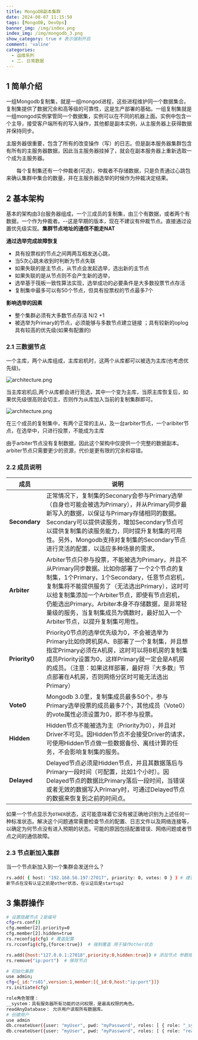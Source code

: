 ```yaml
---
title: MongoDB副本集群
date: 2024-08-07 11:15:50
tags: [MongoDB, DevOps]
banner_img: /img/index.png
index_img: /img/mongodb_3.png
show_category: true # 表示强制开启
comment: 'valine'
categories:
  - 运维系列
  - 二. 日常数据
---
```


## 1 简单介绍

​	一组Mongodb复制集，就是一组mongod进程，这些进程维护同一个数据集合。复制集提供了数据冗余和高等级的可靠性，这是生产部署的基础。一组复制集就是一组mongod实例掌管同一个数据集，实例可以在不同的机器上面。实例中包含一个主导，接受客户端所有的写入操作，其他都是副本实例，从主服务器上获得数据并保持同步。

​	主服务器很重要，包含了所有的改变操作（写）的日志。但是副本服务器集群包含有所有的主服务器数据，因此当主服务器挂掉了，就会在副本服务器上重新选取一个成为主服务器。

　　每个复制集还有一个仲裁者(可选)，仲裁者不存储数据，只是负责通过心跳包来确认集群中集合的数量，并在主服务器选举的时候作为仲裁决定结果。

## 2 基本架构

基本的架构由3台服务器组成，一个三成员的复制集，由三个有数据，或者两个有数据，一个作为仲裁者。--这是早期的版本，现在不建议有仲裁节点。直接通过设置优先级实现。**集群节点地址的通信不能走NAT**

**通过选举完成故障恢复**

- 具有投票权的节点之间两两互相发送心跳，
- 当5次心跳未收到时判断为节点失联
- 如果失联的是主节点，从节点会发起选举，选出新的主节点
- 如果失联的是从节点则不会产生新的选举，
- 选举基于筏板一致性算法实现，选举成功的必要条件是大多数投票节点存活
- 复制集中最多可以有50个节点，但具有投票权的节点最多7个

**影响选举的因素**

- 整个集群必须有大多数节点存活 N/2 +1 
- 被选举为Primary的节点，必须能够与多数节点建立链接 ；具有较新的oplog 具有较高的优先级(如果有配置的)

### 2.1 三数据节点

一个主库，两个从库组成，主库宕机时，这两个从库都可以被选为主库(也考虑优先级)。

![architecture.png](/img/mongo/set.png)

 当主库宕机后,两个从库都会进行竞选，其中一个变为主库，当原主库恢复后，如果优先级很高则会切主，否则作为从库加入当前的复制集群即可。

![architecture.png](/img/mongo/set02.png)

在三个成员的复制集中，有两个正常的主从，及一台arbiter节点，一个aribiter节点，在选举中，只进行投票，不能成为主库

由于arbiter节点没有复制数据，因此这个架构中仅提供一个完整的数据副本。arbiter节点只需要更少的资源，代价是更有限的冗余和容错。

### 2.2 成员说明

| **成员**      | **说明**                                                     |
| ------------- | ------------------------------------------------------------ |
| **Secondary** | 正常情况下，复制集的Seconary会参与Primary选举（自身也可能会被选为Primary），并从Primary同步最新写入的数据，以保证与Primary存储相同的数据。Secondary可以提供读服务，增加Secondary节点可以提供复制集的读服务能力，同时提升复制集的可用性。另外，Mongodb支持对复制集的Secondary节点进行灵活的配置，以适应多种场景的需求。 |
| **Arbiter**   | Arbiter节点只参与投票，不能被选为Primary，并且不从Primary同步数据。比如你部署了一个2个节点的复制集，1个Primary，1个Secondary，任意节点宕机，复制集将不能提供服务了（无法选出Primary），这时可以给复制集添加一个Arbiter节点，即使有节点宕机，仍能选出Primary。Arbiter本身不存储数据，是非常轻量级的服务，当复制集成员为偶数时，最好加入一个Arbiter节点，以提升复制集可用性。 |
| **Priority0** | Priority0节点的选举优先级为0，不会被选举为Primary比如你跨机房A、B部署了一个复制集，并且想指定Primary必须在A机房，这时可以将B机房的复制集成员Priority设置为0，这样Primary就一定会是A机房的成员。（注意：如果这样部署，最好将『大多数』节点部署在A机房，否则网络分区时可能无法选出Primary） |
| **Vote0**     | Mongodb 3.0里，复制集成员最多50个，参与Primary选举投票的成员最多7个，其他成员（Vote0）的vote属性必须设置为0，即不参与投票。 |
| **Hidden**    | Hidden节点不能被选为主（Priority为0），并且对Driver不可见。因Hidden节点不会接受Driver的请求，可使用Hidden节点做一些数据备份、离线计算的任务，不会影响复制集的服务。 |
| **Delayed**   | Delayed节点必须是Hidden节点，并且其数据落后与Primary一段时间（可配置，比如1个小时）。因Delayed节点的数据比Primary落后一段时间，当错误或者无效的数据写入Primary时，可通过Delayed节点的数据来恢复到之前的时间点。 |

如果一个节点显示为`OTHER`状态，这可能意味着它没有被正确地识别为上述任何一种标准状态。解决这个问题通常需要检查节点的配置、日志文件以及网络连接等，以确定为何节点没有进入预期的状态。可能的原因包括配置错误、网络问题或者节点之间的通信故障。

### 2.3 节点新加入集群

当一个节点新加入到一个集群会发送什么？

```bash
rs.add( { host: "192.168.56.197:27017", priority: 0, votes: 0 } ) # 建议将优先级与投票权设置为0
新节点在没有认证之前是other状态，在认证后是startup2
```



## 3 集群操作

```bash
# 设置隐藏节点 2是编号
cfg=rs.conf()
cfg.member[2].priority=0 
cfg.member[2].hidden=true
rs.reconfig(cfg) # 覆盖配置
rs.rcconfig(cfg,{force:true})  # 强制覆盖 用于操作other状态

rs.add({host:"127.0.0.1:27018",priority:0,hidden:true}) # 添加节点 参数按需入座
rs.remove("ip:port")  # 移除节点
```

```bash
# 初始化集群
use admin;
cfg={_id:"rs01",version:1,member:[{_id:0,host:"ip:port"}]}
rs.initiate(cfg)
```

```bash
role角色管理：
__system：具有服务器所有功能的访问权限，是最高权限的角色。
readAnyDatabase： 允许用户读取所有数据库。
# 创建用户
use admin
db.createUser({user: "myUser", pwd: "myPassword", roles: [ { role: "_system"} ]}); # 管理员
db.createUser({user: "myUser", pwd: "myPassword", roles: [ { role: "readWrite", db:"db01"} ]}); #db01的管理员
```
